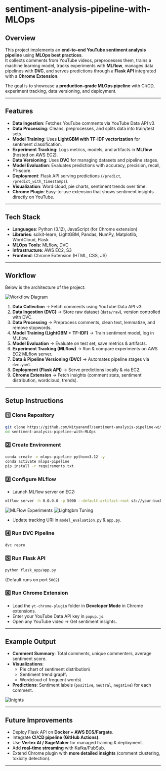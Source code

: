 # sentiment-analysis-pipeline-with-MLOps

## Overview

This project implements an **end-to-end YouTube sentiment analysis
pipeline** using **MLOps best practices**.\
It collects comments from YouTube videos, preprocesses them, trains a
machine learning model, tracks experiments with **MLflow**, manages data
pipelines with **DVC**, and serves predictions through a **Flask API**
integrated with a **Chrome Extension**.

The goal is to showcase a **production-grade MLOps pipeline** with
CI/CD, experiment tracking, data versioning, and deployment.

------------------------------------------------------------------------

## Features

-   **Data Ingestion**: Fetches YouTube comments via YouTube Data API
    v3.
-   **Data Processing**: Cleans, preprocesses, and splits data into
    train/test sets.
-   **Model Training**: Uses **LightGBM with TF-IDF vectorization** for
    sentiment classification.
-   **Experiment Tracking**: Logs metrics, models, and artifacts in
    **MLflow** (hosted on AWS EC2).
-   **Data Versioning**: Uses **DVC** for managing datasets and pipeline
    stages.
-   **Model Evaluation**: Evaluates predictions with accuracy,
    precision, recall, F1-score.
-   **Deployment**: Flask API serving predictions (`/predict`,
    `/predict_with_timestamps`).
-   **Visualization**: Word cloud, pie charts, sentiment trends over
    time.
-   **Chrome Plugin**: Easy-to-use extension that shows sentiment
    insights directly on YouTube.

------------------------------------------------------------------------

## Tech Stack

-   **Languages**: Python (3.12), JavaScript (for Chrome extension)
-   **Libraries**: scikit-learn, LightGBM, Pandas, NumPy, Matplotlib,
    WordCloud, Flask
-   **MLOps Tools**: MLflow, DVC
-   **Infrastructure**: AWS EC2, S3
-   **Frontend**: Chrome Extension (HTML, CSS, JS)

------------------------------------------------------------------------

## Workflow

Below is the architecture of the project:

![Workflow Diagram](readme_images/workflow_vertical.png)

1.  **Data Collection** → Fetch comments using YouTube Data API v3.
2.  **Data Ingestion (DVC)** → Store raw dataset (`data/raw`), version
    controlled with DVC.
3.  **Data Processing** → Preprocess comments, clean text, lemmatize,
    and remove stopwords.
4.  **Model Training (LightGBM + TF-IDF)** → Train sentiment model, log
    in MLflow.
5.  **Model Evaluation** → Evaluate on test set, save metrics &
    artifacts.
6.  **Experiment Tracking (MLflow)** → Run & compare experiments on AWS
    EC2 MLflow server.
7.  **Data & Pipeline Versioning (DVC)** → Automates pipeline stages via
    `dvc.yaml`.
8.  **Deployment (Flask API)** → Serve predictions locally & via EC2.
9.  **Chrome Extension** → Fetch insights (comment stats, sentiment
    distribution, wordcloud, trends).

------------------------------------------------------------------------

## Setup Instructions

### 1️⃣ Clone Repository

``` bash
git clone https://github.com/Nityanand7/sentiment-analysis-pipeline-with-MLOps.git
cd sentiment-analysis-pipeline-with-MLOps
```

### 2️⃣ Create Environment

``` bash
conda create -n mlops-pipeline python=3.12 -y
conda activate mlops-pipeline
pip install -r requirements.txt
```

### 3️⃣ Configure MLflow

-   Launch MLflow server on EC2:

``` bash
mlflow server -h 0.0.0.0 -p 5000 --default-artifact-root s3://your-bucket-name
```

![MLFlow Experiments](readme_images/mlflow-experiments.png)
![Lightgbm Tuning](readme_images/lightgbm_tuning.png)

-   Update tracking URI in `model_evaluation.py` & `app.py`.

### 4️⃣ Run DVC Pipeline

``` bash
dvc repro
```

### 5️⃣ Run Flask API

``` bash
python flask_app/app.py
```

(Default runs on port `5002`)

### 6️⃣ Run Chrome Extension

-   Load the `yt-chrome-plugin` folder in **Developer Mode** in Chrome
    extensions.
-   Enter your YouTube Data API key in `popup.js`.
-   Open any YouTube video → Get sentiment insights.

------------------------------------------------------------------------

## Example Output

-   **Comment Summary**: Total comments, unique commenters, average
    sentiment score.
-   **Visualizations**:
    -   Pie chart of sentiment distribution\
    -   Sentiment trend graph\
    -   Wordcloud of frequent words\
-   **Predictions**: Sentiment labels (`positive`, `neutral`,
    `negative`) for each comment.

![Inights](readme_images/insights.png)

------------------------------------------------------------------------

## Future Improvements

-   Deploy Flask API on **Docker + AWS ECS/Fargate**.
-   Integrate **CI/CD pipeline (GitHub Actions)**.
-   Use **Vertex AI / SageMaker** for managed training & deployment.
-   Add **real-time streaming** with Kafka/PubSub.
-   Extend Chrome plugin with **more detailed insights** (comment
    clustering, toxicity detection).

------------------------------------------------------------------------


